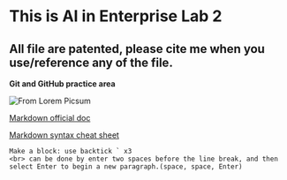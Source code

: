 # This is AI in Enterprise Lab 2
## All file are patented, please cite me when you use/reference any of the file.

**Git and GitHub practice area**  

![From Lorem Picsum](https://picsum.photos/200)  

[Markdown official doc](https://docs.github.com/en/get-started/writing-on-github/getting-started-with-writing-and-formatting-on-github/basic-writing-and-formatting-syntax)  

[Markdown syntax cheat sheet](https://enterprise.github.com/downloads/en/markdown-cheatsheet.pdf)

```
Make a block: use backtick ` x3  
<br> can be done by enter two spaces before the line break, and then select Enter to begin a new paragraph.(space, space, Enter)
```  